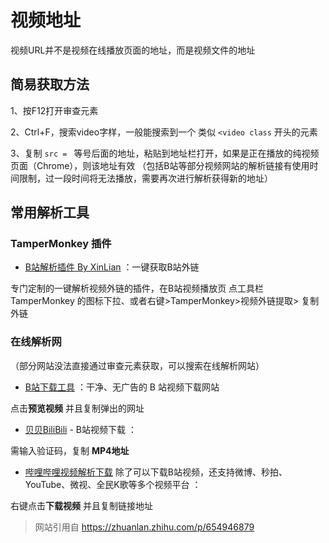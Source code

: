 # 视频地址
视频URL并不是视频在线播放页面的地址，而是视频文件的地址

## 简易获取方法
1、按F12打开审查元素

2、Ctrl+F，搜索video字样，一般能搜索到一个 类似 ``<video class`` 开头的元素

3、复制 ``src = `` 等号后面的地址，粘贴到地址栏打开，如果是正在播放的纯视频页面（Chrome），则该地址有效
（包括B站等部分视频网站的解析链接有使用时间限制，过一段时间将无法播放，需要再次进行解析获得新的地址）


## 常用解析工具

### TamperMonkey 插件


* [B站解析插件 By XinLian](https://github.com/XinLian132243/BCMod/raw/master/VideoTool.user.js) ：一键获取B站外链

专门定制的一键解析视频外链的插件，在B站视频播放页 点工具栏 TamperMonkey 的图标下拉、或者右键>TamperMonkey>视频外链提取> 复制外链

### 在线解析网

（部分网站没法直接通过审查元素获取，可以搜索在线解析网站）

* [B站下载工具](https://zhouql.vip/bilibili/) ：干净、无广告的 B 站视频下载网站

点击**预览视频** 并且复制弹出的网址



* [贝贝BiliBili](https://xbeibeix.com/api/bilibili/) - B站视频下载  ：

 需输入验证码，复制 **MP4地址** 

* [哔哩哔哩视频解析下载](https://bilibili.iiilab.com ) 除了可以下载B站视频，还支持微博、秒拍、YouTube、微视、全民K歌等多个视频平台 ：

右键点击**下载视频** 并且复制链接地址 



> 网站引用自 https://zhuanlan.zhihu.com/p/654946879